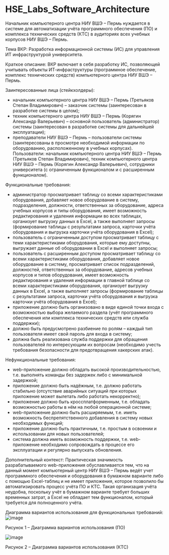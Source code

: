 # HSE_Labs_Software_Architecture

Начальник компьютерного центра НИУ ВШЭ – Пермь нуждается в системе для автоматизации учёта программного обеспечения (ПО) и комплекса технических средств (КТС) в аудиториях всех учебных корпусов НИУ ВШЭ – Пермь.

Тема ВКР:
Разработка информационной системы (ИС) для управления ИТ инфраструктурой университета.

Краткое описание:
ВКР включает в себя разработку ИС, позволяющей учитывать объекты ИТ-инфраструктуры (программное обеспечение, комплекс технических средств) компьютерного центра НИУ ВШЭ – Пермь.

Заинтересованные лица (стейкхолдеры):
-	начальник компьютерного центра НИУ ВШЭ – Пермь (Третьяков Степан Владимирович) – заказчик системы (заинтересован в разработке системы в целом);
-	техник компьютерного центра НИУ ВШЭ – Пермь (Корягин Александр Валерьевич) – основной пользователь (администратор) системы (заинтересован в разработке системы для дальнейшей эксплуатации);
-	преподаватели НИУ ВШЭ – Пермь – пользователи системы (заинтересованы в просмотре необходимой информации по оборудованию, расположенному в учебных корпусах).
Пользователи: начальник компьютерного центра НИУ ВШЭ – Пермь (Третьяков Степан Владимирович), техник компьютерного центра НИУ ВШЭ – Пермь (Корягин Александр Валерьевич), сотрудники университета (с ограниченным функционалом и с расширенным функционалом).

Функциональные требования: 
+	администратор просматривает таблицу со всеми характеристиками оборудования, добавляет новое оборудование в систему, подразделения, должности, ответственных за оборудование, адреса учебных корпусов и типы оборудования, имеет возможность редактирования и удаления информации во всех таблицах, организует выгрузку данных в Excel, а также выполняет запросы (формирование таблицы с результатами запроса, карточки учёта оборудования и выгрузка карточки учёта оборудования в Excel);
+	пользователь с ограниченным доступом просматривает таблицу с теми характеристиками оборудования, которые ему доступны, выгружает данные об оборудовании в Excel и выполняет запросы;
+	пользователь с расширенным доступом просматривает таблицу со всеми характеристиками оборудования, добавляет новое оборудование в систему, просматривает список подразделений, должностей, ответственных за оборудование, адресов учебных корпусов и типов оборудования, имеет возможность редактирования и удаления информации в главной таблице со всеми характеристиками оборудования, организует выгрузку данных в Excel, а также выполняет запросы (формирование таблицы с результатами запроса, карточки учёта оборудования и выгрузка карточки учёта оборудования в Excel);
+	приложение должно быть организовано в виде единой точки входа с возможностью выбора желаемого раздела (учёт программного обеспечения или комплекса технических средств или служба поддержки);
+	должно быть предусмотрено разбиение по ролям – каждый тип пользователя имеет свой пароль для входа в систему;
+	должна быть реализована служба поддержки для обращения пользователей по интересующим их вопросам (необходимо учесть требования безопасности для предотвращения хакерских атак).

Нефункциональные требования:
*	web-приложение должно обладать высокой производительностью, т.е. выполнять команды без задержек либо с минимальной задержкой;
*	приложение должно быть надёжным, т.е. должно работать стабильно (отсутствие аварийных ситуаций при которых приложение может вылетать либо работать некорректно);
*	приложение должно быть кроссплатформенным, т.е. обладать возможностью работы в нём на любой операционной системе;
*	web-приложение должно быть расширяемым, т.е. иметь возможность беспрепятственного добавления в систему новых необходимых функций;
*	приложение должно быть практичным, т.е. простым в освоении и использовании для новых пользователей;
*	система должна иметь возможность поддержки, т.е. web-приложение необходимо сопровождать в процессе его эксплуатации и регулярно выпускать обновления.

Дополнительный контекст:
Практическая значимость разрабатываемого web-приложения обуславливается тем, что на данный момент компьютерный центр НИУ ВШЭ – Пермь ведёт учет программного обеспечения и оборудования в бумажном варианте либо с помощью Excel-таблиц и не имеет приложения, которое позволило бы автоматизировать процесс учёта ПО и КТС. Такая организация учёта неудобна, поскольку учёт в бумажном варианте требует больших временных затрат, а Excel не обладает тем функционалом, который требуется для полноценного учёта.

Диаграмма вариантов использования для функциональных требований:
 ![image](https://github.com/Vadim-Charming-Concerts/HSE_Labs_Software_Architecture/assets/100124384/80828036-a72c-408f-bde8-4ba8f9c3acc8)
 
Рисунок 1 – Диаграмма вариантов использования (ПО)

 ![image](https://github.com/Vadim-Charming-Concerts/HSE_Labs_Software_Architecture/assets/100124384/f52d01f2-aa62-40c5-82ae-0850a78b6d0f)
 
Рисунок 2 – Диаграмма вариантов использования (КТС)
